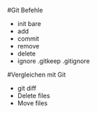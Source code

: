 #Git Befehle
- init 
   bare
- add 
- commit
- remove
- delete
- ignore
.gitkeep
.gitignore


#Vergleichen mit Git
- git diff
- Delete files
- Move files